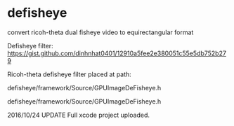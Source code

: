 # defisheye
convert ricoh-theta dual fisheye video to equirectangular format

Defisheye filter:
https://gist.github.com/dinhnhat0401/12910a5fee2e380051c55e5db752b279

Ricoh-theta defisheye filter placed at path: 

defisheye/framework/Source/GPUImageDeFisheye.h

defisheye/framework/Source/GPUImageDeFisheye.h

2016/10/24 UPDATE
Full xcode project uploaded.
